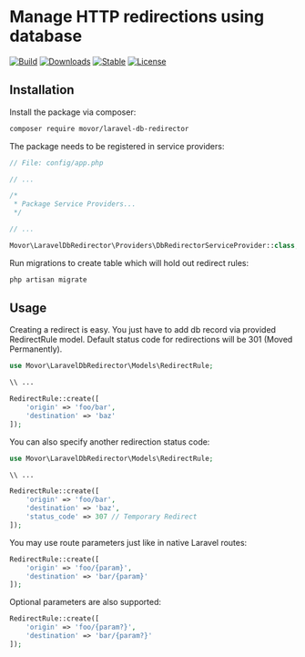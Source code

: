 # Manage HTTP redirections using database

[![Build](https://travis-ci.org/movor/laravel-db-redirector.svg?branch=master)](https://travis-ci.org/movor/laravel-db-redirector)
[![Downloads](https://poser.pugx.org/movor/laravel-db-redirector/downloads)](https://packagist.org/packages/movor/laravel-db-redirector)
[![Stable](https://poser.pugx.org/movor/laravel-db-redirector/v/stable)](https://packagist.org/packages/movor/laravel-db-redirector)
[![License](https://poser.pugx.org/movor/laravel-db-redirector/license)](https://packagist.org/packages/movor/laravel-db-redirector)

## Installation

Install the package via composer:

```bash
composer require movor/laravel-db-redirector
```

The package needs to be registered in service providers:

```php
// File: config/app.php

// ...

/*
 * Package Service Providers...
 */

// ...

Movor\LaravelDbRedirector\Providers\DbRedirectorServiceProvider::class,
```

Run migrations to create table which will hold out redirect rules:

```bash
php artisan migrate
```

## Usage

Creating a redirect is easy. You just have to add db record via provided RedirectRule model.
Default status code for redirections will be 301 (Moved Permanently).

```php
use Movor\LaravelDbRedirector\Models\RedirectRule;

\\ ...

RedirectRule::create([
    'origin' => 'foo/bar',
    'destination' => 'baz'
]);
```

You can also specify another redirection status code:

```php
use Movor\LaravelDbRedirector\Models\RedirectRule;

\\ ...

RedirectRule::create([
    'origin' => 'foo/bar',
    'destination' => 'baz',
    'status_code' => 307 // Temporary Redirect
]);
```

You may use route parameters just like in native Laravel routes:

```php
RedirectRule::create([
    'origin' => 'foo/{param}',
    'destination' => 'bar/{param}'
]);
```

Optional parameters are also supported:

```php
RedirectRule::create([
    'origin' => 'foo/{param?}',
    'destination' => 'bar/{param?}'
]);
```
